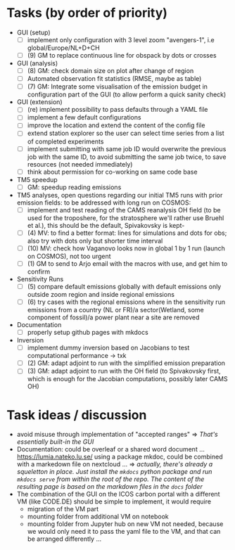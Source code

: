# Tasks (by order of priority)

- GUI (setup)
    - [ ] implement only configuration with 3 level zoom "avengers-1", i.e global/Europe/NL+D+CH
    - [ ] (9) GM to replace continuous line for obspack by dots or crosses 
- GUI (analysis)
    - [ ] (8) GM: check domain size on plot after change of region
    - [ ] Automated observation fit statistics (RMSE, maybe as table)
    - [ ] (7) GM: Integrate some visualisation of the emission budget in configuration part of the GUI (to allow perform a quick sanity check)
- GUI (extension)    
    - [ ] (re) implement possibility to pass defaults through a YAML file
    - [ ] implement a few default configurations
    - [ ] improve the location and extend the content of the config file  
    - [ ] extend station explorer so the user can select time series from a list of completed experiments
    - [ ] implement submitting with same job ID would overwrite the previous job with the same ID, to avoid submitting the same job twice, to save resources (not needed immediately)
    - [ ] think about permission for co-working on same code base
- TM5 speedup
    - [ ] GM: speedup reading emissions
- TM5 analyses, open questions regarding our initial TM5 runs with prior emission fields: to be addressed with long run on COSMOS:
    - [ ] implement and test reading of the CAMS reanalysis OH field (to be used for the troposhere, for the stratosphere we'll rather use Bruehl et al.), this should be the default, Spivakovsky is kept-
    - [ ] (4) MV: to find a better format: lines for simulations and dots for obs; also try with dots only but shorter time interval
    - [ ] (10) MV: check how Vaganovo looks now in global 1 by 1 run (launch on COSMOS), not too urgent
    - [ ] (1) GM to send to Arjo email with the macros with use, and get him to confirm 
- Sensitivity Runs
    - [ ] (5) compare default emissions globally with default emissions only outside zoom region and inside regional emissions
    - [ ] (6) try cases with the regional emissions where in the sensitivity run emissions from a country (NL or FR)/a sector(Wetland, some component of fossil)/a power plant near a site are removed
- Documentation
    - [ ] properly setup github pages with mkdocs
- Inversion
    - [ ] implement dummy inversion based on Jacobians to test computational performance -> txk
    - [ ] (2) GM: adapt adjoint to run with the simplified emission preparation 
    - [ ] (3) GM: adapt adjoint to run with the OH field (to Spivakovsky first, which is enough for the Jacobian computations, possibly later CAMS OH) 
 
# Task ideas / discussion
- avoid misuse through implementation of "accepted ranges" => *That's essentially built-in the GUI*
- Documentation: could be overleaf or a shared word document ... https://lumia.nateko.lu.se/ using a package mkdoc, could be combined with a markedown file on nextcloud ... => *actually, there's already a squeletton in place. Just install the `mkdocs` python package and run `mkdocs serve` from within the root of the repo. The content of the resulting page is based on the markdown files in the `docs` folder*
- The combination of the GUI on the ICOS carbon portal with a different VM (like CODE.DE) should be simple to implement, it would require
  - migration of the VM part
  - mounting folder from additional VM on notebook
  - mounting folder from Jupyter hub on new VM not needed, because we would only need it to pass the yaml file to the VM, and that can be arranged differently ...

